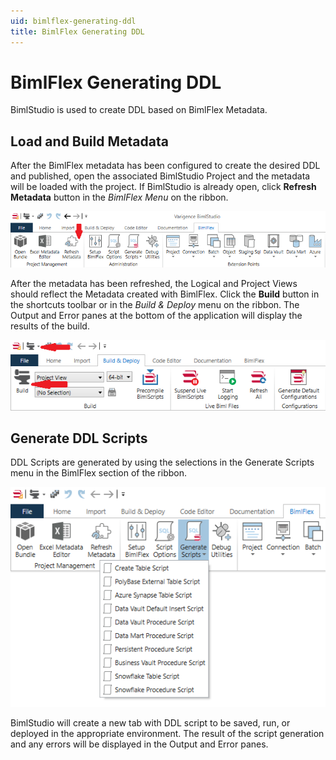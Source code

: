 ```yaml
---
uid: bimlflex-generating-ddl
title: BimlFlex Generating DDL
---
```

# BimlFlex Generating DDL

BimlStudio is used to create DDL based on BimlFlex Metadata.

## Load and Build Metadata

After the BimlFlex metadata has been configured to create the desired DDL and published, open the associated BimlStudio Project and the metadata will be loaded with the project. If BimlStudio is already open, click **Refresh Metadata** button in the *BimlFlex Menu* on the ribbon.

<img
    src="images/bimlstudio-refresh-metadata.png"
    class="border-image"
    title="BimlStudio - Refresh Metadata"
/>

After the metadata has been refreshed, the Logical and Project Views should reflect the Metadata created with BimlFlex. Click the **Build** button in the shortcuts toolbar or in the *Build & Deploy* menu on the ribbon. The Output and Error panes at the bottom of the application will display the results of the build.

<img
    src="images/bimlstudio-build.png"
    class="border-image"
    title="BimlStudio - Build"
/>

## Generate DDL Scripts

DDL Scripts are generated by using the selections in the Generate Scripts menu in the BimlFlex section of the ribbon.

<img
    src="images/bimlstudio-generate-scripts.png"
    class="border-image"
    title="BimlStudio - Generate Scripts"
/>

BimlStudio will create a new tab with DDL script to be saved, run, or deployed in the appropriate environment. The result of the script generation and any errors will be displayed in the Output and Error panes.
